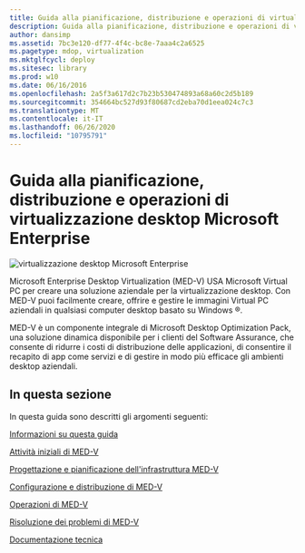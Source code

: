 ```yaml
---
title: Guida alla pianificazione, distribuzione e operazioni di virtualizzazione desktop Microsoft Enterprise
description: Guida alla pianificazione, distribuzione e operazioni di virtualizzazione desktop Microsoft Enterprise
author: dansimp
ms.assetid: 7bc3e120-df77-4f4c-bc8e-7aaa4c2a6525
ms.pagetype: mdop, virtualization
ms.mktglfcycl: deploy
ms.sitesec: library
ms.prod: w10
ms.date: 06/16/2016
ms.openlocfilehash: 2a5f3a617d2c7b23b530474893a68a60c2d5b189
ms.sourcegitcommit: 354664bc527d93f80687cd2eba70d1eea024c7c3
ms.translationtype: MT
ms.contentlocale: it-IT
ms.lasthandoff: 06/26/2020
ms.locfileid: "10795791"
---
```

# Guida alla pianificazione, distribuzione e operazioni di virtualizzazione desktop Microsoft Enterprise


![virtualizzazione desktop Microsoft Enterprise](images/medv.gif)

Microsoft Enterprise Desktop Virtualization (MED-V) USA Microsoft Virtual PC per creare una soluzione aziendale per la virtualizzazione desktop. Con MED-V puoi facilmente creare, offrire e gestire le immagini Virtual PC aziendali in qualsiasi computer desktop basato su Windows ®.

MED-V è un componente integrale di Microsoft Desktop Optimization Pack, una soluzione dinamica disponibile per i clienti del Software Assurance, che consente di ridurre i costi di distribuzione delle applicazioni, di consentire il recapito di app come servizi e di gestire in modo più efficace gli ambienti desktop aziendali.

## In questa sezione


In questa guida sono descritti gli argomenti seguenti:

[Informazioni su questa guida](about-this-guidemedv.md)

[Attività iniziali di MED-V](getting-started-with-med-v.md)

[Progettazione e pianificazione dell'infrastruttura MED-V](med-v-infrastructure-planning-and-design.md)

[Configurazione e distribuzione di MED-V](med-v-deployment-and-configuration.md)

[Operazioni di MED-V](med-v-operations.md)

[Risoluzione dei problemi di MED-V](troubleshooting-med-v.md)

[Documentazione tecnica](technical-referencemedv-10-sp1.md)

 

 





